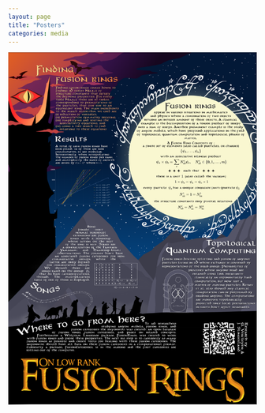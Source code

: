 ```yaml
---
layout: page
title: "Posters"
categories: media
---
```


![Poster on Low Rank Fusion Rings](/assets/PosterFusionRings.png "Poster on Low Rank Fusion Rings")
